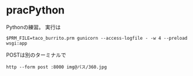 # pracPython
Pythonの練習。
実行は
```shell
$PRM_FILE=taco_burrito.prm gunicorn --access-logfile - -w 4 --preload wsgi:app
```

POSTは別のターミナルで
```shell 
http --form post :8000 img@パス/360.jpg 
```
